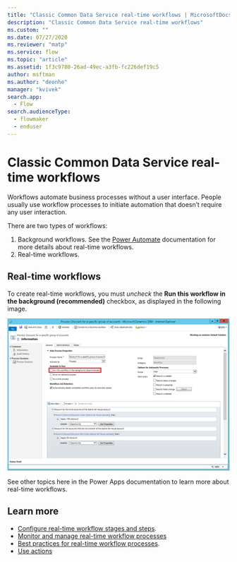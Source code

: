 ```yaml
---
title: "Classic Common Data Service real-time workflows | MicrosoftDocs"
description: "Classic Common Data Service real-time workflows"
ms.custom: ""
ms.date: 07/27/2020
ms.reviewer: "matp"
ms.service: flow
ms.topic: "article"
ms.assetid: 1f3c9780-26ad-49ec-a3fb-fc226def19c5
author: msftman
ms.author: "deonhe"
manager: "kvivek"
search.app: 
  - Flow
search.audienceType: 
  - flowmaker
  - enduser
---
```

# Classic Common Data Service real-time workflows 

Workflows automate business processes without a user interface. People usually use workflow processes to initiate automation that doesn’t require any user interaction.

There are two types of workflows:
1. Background workflows. See the [Power Automate](https://docs.microsoft.com/power-automate/workflow-processes) documentation for more details about real-time workflows.
1. Real-time workflows. 

## Real-time workflows

To create real-time workflows, you must *uncheck* the **Run this workflow in the background (recommended)** checkbox, as displayed in the following image.

![Workflow process with Under&#47;Not Under operators](media/wfp-under-not-under.PNG "Workflow process with Under/Not Under operators")

See other topics here in the Power Apps documentation to learn more about real-time workflows.

## Learn more

- [Configure real-time workflow stages and steps](configure-workflow-steps.md).
- [Monitor and manage real-time workflow processes](monitor-manage-processes.md)
- [Best practices for real-time workflow processes](best-practices-workflow-processes.md).
- [Use actions](actions.md)




